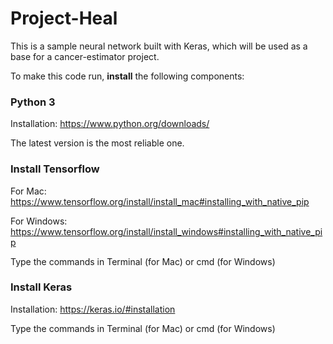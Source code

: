 <h1> Project-Heal </h1>

This is a sample neural network built with Keras, which will be used as a base for a cancer-estimator project.

To make this code run, <b>install</b> the following components:

<h3>Python 3</h3>

Installation: https://www.python.org/downloads/

The latest version is the most reliable one.

<h3>Install Tensorflow</h3>

For Mac: https://www.tensorflow.org/install/install_mac#installing_with_native_pip

For Windows: https://www.tensorflow.org/install/install_windows#installing_with_native_pip

Type the commands in Terminal (for Mac) or cmd (for Windows)

<h3>Install Keras</h3>

Installation: https://keras.io/#installation

Type the commands in Terminal (for Mac) or cmd (for Windows)
